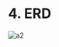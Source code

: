 



# 4. ERD

![a2](https://github.com/user-attachments/assets/f0cb684b-b475-411c-9414-20cead205c5a)
